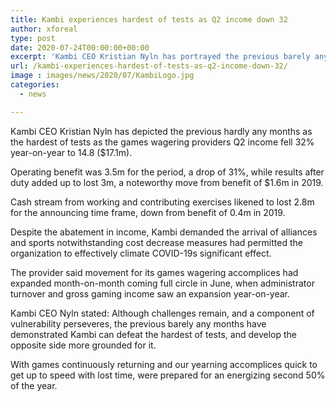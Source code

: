 ```yaml
---
title: Kambi experiences hardest of tests as Q2 income down 32
author: xforeal 
type: post
date: 2020-07-24T00:00:00+00:00
excerpt: 'Kambi CEO Kristian Nyln has portrayed the previous barely any months as the hardest of tests as the games wagering providers Q2 income fell 32&amp;percnt; year-on-year to 14 '
url: /kambi-experiences-hardest-of-tests-as-q2-income-down-32/
image : images/news/2020/07/KambiLogo.jpg
categories:
  - news

---
```

Kambi CEO Kristian Nyln has depicted the previous hardly any months as the hardest of tests as the games wagering providers Q2 income fell 32&percnt; year-on-year to 14.8 ($17.1m). 

Operating benefit was 3.5m for the period, a drop of 31&percnt;, while results after duty added up to lost 3m, a noteworthy move from benefit of $1.6m in 2019. 

Cash stream from working and contributing exercises likened to lost 2.8m for the announcing time frame, down from benefit of 0.4m in 2019. 

Despite the abatement in income, Kambi demanded the arrival of alliances and sports notwithstanding cost decrease measures had permitted the organization to effectively climate COVID-19s significant effect. 

The provider said movement for its games wagering accomplices had expanded month-on-month coming full circle in June, when administrator turnover and gross gaming income saw an expansion year-on-year. 

Kambi CEO Nyln stated: Although challenges remain, and a component of vulnerability perseveres, the previous barely any months have demonstrated Kambi can defeat the hardest of tests, and develop the opposite side more grounded for it. 

With games continuously returning and our yearning accomplices quick to get up to speed with lost time, were prepared for an energizing second 50% of the year.